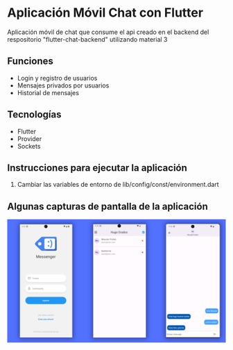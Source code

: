 # Aplicación Móvil Chat con Flutter
Aplicación móvil de chat que consume el api creado en el backend del respositorio "flutter-chat-backend" utilizando material 3

## Funciones
- Login y registro de usuarios
- Mensajes privados por usuarios
- Historial de mensajes
## Tecnologías
- Flutter
- Provider
- Sockets

## Instrucciones para ejecutar la aplicación

1. Cambiar las variables de entorno de lib/config/const/environment.dart


## Algunas capturas de pantalla de la aplicación
![App](https://github.com/hdgch1106/chat-app/blob/main/assets/captura.png)
